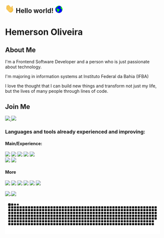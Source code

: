 ## <img src="https://github.com/hemerson-git/hemerson-git/blob/master/assets/Hi.gif" height="29px"> Hello world!&nbsp;<img src="https://github.com/hemerson-git/hemerson-git/blob/master/assets/Earth.gif" height="24px">

# Hemerson Oliveira

<!--
**hemerson-git/hemerson-git** is a ✨ _special_ ✨ repository because its `README.md` (this file) appears on your GitHub profile.

Here are some ideas to get you started:

- 🔭 I’m currently working on ...
- 🌱 I’m currently learning ...
- 👯 I’m looking to collaborate on ...
- 🤔 I’m looking for help with ...
- 💬 Ask me about ...
- 📫 How to reach me: ...
- 😄 Pronouns: ...
- ⚡ Fun fact: ...
-->

## About Me

I'm a Frontend Software Developer and a person who is just passionate about technology.

I'm majoring in information systems at Instituto Federal da Bahia (IFBA)

I love the thought that I can build new things and transform not just my life, but the lives of many people through lines of code.

## Join Me

<a href="https://www.linkedin.com/in/hemerson-silva-869137186/">
  <img height="25" src="https://img.shields.io/badge/LinkedIn-0077B5?style=for-the-badge&logo=linkedin&logoColor=white" />
</a>

<a href="mailto:hemersondev@gmail.com">
  <img height="25" src="https://img.shields.io/badge/Gmail-D14836?style=for-the-badge&logo=gmail&logoColor=white" />
</a>

### Languages and tools already experienced and improving:

#### Main/Experience: 

<img height="25" src="https://img.shields.io/badge/TypeScript-007ACC?style=for-the-badge&logo=typescript&logoColor=white"> </img>
<img height="25" src="https://img.shields.io/badge/React-20232A?style=for-the-badge&logo=react&logoColor=61DAFB"> </img>
<img height="25" src="https://img.shields.io/badge/React_Native-20232A?style=for-the-badge&logo=react&logoColor=61DAFB"> </img>
<img height="25" src="https://img.shields.io/badge/JavaScript-323330?style=for-the-badge&logo=javascript&logoColor=F7DF1E"> </img>
<img height="25" src="https://img.shields.io/badge/Sass-CC6699?style=for-the-badge&logo=sass&logoColor=white"> </img>   
<img height="25" src="https://img.shields.io/badge/Bootstrap-563D7C?style=for-the-badge&logo=bootstrap&logoColor=white"> </img>
<img height="25" src="https://img.shields.io/badge/Git-F05032?style=for-the-badge&logo=git&logoColor=white"> </img>   

#### More

<img height="25" src="https://img.shields.io/badge/HTML5-E34F26?style=for-the-badge&logo=html5&logoColor=white"></img>
<img height="25" src="https://img.shields.io/badge/CSS3-1572B6?style=for-the-badge&logo=css3&logoColor=white"></img>
<img height="25" src="https://img.shields.io/badge/Node.js-43853D?style=for-the-badge&logo=node.js&logoColor=white"> </img>
<img height="25" src="https://img.shields.io/badge/jQuery-0769AD?style=for-the-badge&logo=jquery&logoColor=white"> </img>
<img height="25" src="https://img.shields.io/badge/MySQL-00000F?style=for-the-badge&logo=mysql&logoColor=white"> </img>
<img height="25" src="https://img.shields.io/badge/Docker-2CA5E0?style=for-the-badge&logo=docker&logoColor=white"></img>

<a href="https://github.com/hemerson-git">
  <img height="180em" align="center"  src="https://github-readme-stats.vercel.app/api?username=hemerson-git&count_private=true&show_icons=true&theme=omni&hide_border=false&include_all_commits=true&layout=compact&)" />
</a>

<a href="https://github.com/hemerson-git">
  <img height="180em" align="center" src="https://github-readme-stats.vercel.app/api/top-langs/?username=hemerson-git&langs_count=8&layout=compact&theme=omni&hide_border=false&include_all_commits=true&count_private=true&)" />
</a>

![Snake animation](https://github.com/hemerson-git/hemerson-git/blob/output/github-contribution-grid-snake.svg)
